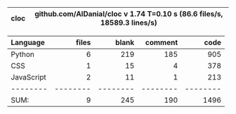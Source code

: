 cloc|github.com/AlDanial/cloc v 1.74  T=0.10 s (86.6 files/s, 18589.3 lines/s)
--- | ---

Language|files|blank|comment|code
:-------|-------:|-------:|-------:|-------:
Python|6|219|185|905
CSS|1|15|4|378
JavaScript|2|11|1|213
--------|--------|--------|--------|--------
SUM:|9|245|190|1496
